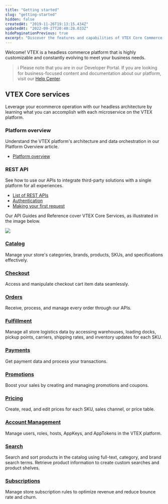 ```yaml
---
title: "Getting started"
slug: "getting-started"
hidden: false
createdAt: "2019-11-26T19:13:15.434Z"
updatedAt: "2022-09-27T20:40:28.033Z"
hidePaginationPrevious: true
excerpt: "Discover the features and capabilities of VTEX Core Commerce APIs."
---
```


Welcome! VTEX is a headless commerce platform that is highly customizable and constantly evolving to meet your business needs.

> ℹ️ Please note that you are in our Developer Portal. If you are looking for business-focused content and documentation about our platform, visit our [Help Center](https://help.vtex.com/).

## VTEX Core services

Leverage your ecommerce operation with our headless architecture by learning what you can accomplish with each microservice on the VTEX platform.

<OverviewCard icon='Platform'>

### Platform overview

Understand the VTEX platform's architecture and data orchestration in our Platform Overview article.

- [Platform overview](https://developers.vtex.com/vtex-rest-api/docs/getting-started-platform-overview)

</OverviewCard>

<OverviewCard icon='RestApis'>

### REST API

See how to use our APIs to integrate third-party solutions with a single platform for all experiences.

- [List of REST APIs](https://developers.vtex.com/vtex-rest-api/docs/getting-started-list-of-rest-apis)
- [Authentication](https://developers.vtex.com/vtex-rest-api/docs/getting-started-authentication)
- [Making your first request](https://developers.vtex.com/vtex-rest-api/docs/getting-started-making-your-first-request)

</OverviewCard>

Our API Guides and Reference cover VTEX Core Services, as illustrated in the image below.

![](https://github.com/vtexdocs/dev-portal-content/blob/main/docs/guides/Getting-Started/getting-started/getting-started.png?raw=true)

<OverviewCard icon='Catalog'>

### [Catalog](https://developers.vtex.com/docs/guides/catalog-overview)

Manage your store's categories, brands, products, SKUs, and specifications effectively.

</OverviewCard>

<OverviewCard icon='Checkout'>

### [Checkout](https://developers.vtex.com/docs/guides/checkout-overview)

Access and manipulate checkout cart item data seamlessly.

</OverviewCard>

<OverviewCard icon='Orders'>

### [Orders](https://developers.vtex.com/docs/guides/orders-overview)

Receive, process, and manage every order through our APIs.

</OverviewCard>

<OverviewCard icon='Fulfillment'>

### [Fulfillment](https://developers.vtex.com/docs/guides/fulfillment)

Manage all store logistics data by accessing warehouses, loading docks, pickup points, carriers, shipping rates, and inventory updates for each SKU.  

</OverviewCard>


<OverviewCard icon='Payments'>

### [Payments](https://developers.vtex.com/docs/guides/payments-overview)

Get payment data and process your transactions.

</OverviewCard>


<OverviewCard icon='Promotions'>

### [Promotions](https://developers.vtex.com/docs/guides/promotions-overview)

Boost your sales by creating and managing promotions and coupons.

</OverviewCard>


<OverviewCard icon='Pricing'>

### [Pricing](https://developers.vtex.com/docs/guides/pricing-overview)

Create, read, and edit prices for each SKU, sales channel, or price table.

</OverviewCard>


<OverviewCard icon='AccountManagement'>

### [Account Management](https://developers.vtex.com/vtex-rest-api/docs/account-management)

Manage users, roles, hosts, AppKeys, and AppTokens in the VTEX platform.

</OverviewCard>


<OverviewCard icon='StoreSearch'>

### [Search](https://developers.vtex.com/docs/guides/search-overview)

Search and sort products in the catalog using full-text, category, and brand search terms. Retrieve product information to create custom searches and product shelves.

</OverviewCard>


<OverviewCard icon='Subscriptions'>

### [Subscriptions](https://developers.vtex.com/docs/guides/subscriptionsw)

Manage store subscription rules to optimize revenue and reduce bounce rate and churn.

</OverviewCard>
